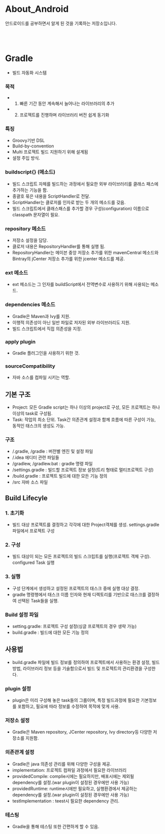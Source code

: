 # About_Android
안드로이드를 공부하면서 알게 된 것을 기록하는 저장소입니다.

<br/><br/>
# Gradle 
- 빌드 자동화 시스템 
### 목적
- 1. 빠른 기간 동안 계속해서 늘어나는 라이브러리의 추가
- 2. 프로젝트를 진행하며 라이브러리 버전 쉽게 동기화

### 특징
- Groovy기반 DSL
- Build-by-convention 
- Multi 프로젝트 빌드 지원하기 위해 설계됨
- 설정 주입 방식. 

### buildscript{} (메소드)
- 빌드 스크립트 자체를 빌드하는 과정에서 필요한 외부 라이브러리를 클래스 패스에 추가하는 기능을 함. 
- 중괄호 묶은 내용을 ScriptHandler로 전달.
- ScriptHandler는 클로저를 인자로 받는 두 개의 메소드를 갖음. 
- 빌드 스크립트에서 클래스패스를 추가할 경우 구성(configuration) 이름으로 classpath 문자열이 필요.

### repository 메소드
- 저장소 설정을 담당. 
- 클로저 내용은 RepositoryHandler를 통해 실행 됨.
- RepositoryHandler는 메이븐 중앙 저장소 추가를 위한 mavenCentral 메소드와 Bintray의 jCenter 저장소 추가를 위한 jcenter 메소드를 제공. 

### ext 메소드
- ext 메소드는 그 인자를 buildScript에서 전역변수로 사용하기 위해 사용되는 메소드. 

### dependencies 메소드
- Gradle은 Maven과 Ivy를 지원.
- 이행적 의존성이 아닌 일반 파일로 저자된 외부 라이브러리도 지원.
- 빌드 스크립트에서 직접 의존성을 지정.

### apply plugin 
- Gradle 플러그인을 사용하기 위한 것. 

### sourceCompatibility
- 자바 소스를 컴파일 시키는 역할. 

## 기본 구조
- Project: 모든 Gradle script는 하나 이상의 project로 구성, 모든 프로젝트는 하나 이상의 task로 구성됨.
- Task: 작업의 최소 단위. Task간 의존관계 설정과 함께 흐름에 따른 구성이 가능, 동적인 태스크의 생성도 가능. 
### 구조
- /.gradle, /gradle : 버전별 엔진 및 설정 파일
- /.idea 에디터 관련 파일들
- /gradlew, /gradlew.bat : gradle 명령 파일
- /settings.gradle : 빌드할 프로젝트 정보 설정(트리 형태로 멀티프로젝트 구성)
- /build.gradle : 프로젝트 빌드에 대한 모든 기능 정의
- /src 자바 소스 파일

## Build Lifecyle
### 1. 초기화
- 빌드 대상 프로젝트를 결정하고 각각에 대한 Project객체를 생성. settings.gradle 파일에서 프로젝트 구성
### 2. 구성
- 빌드 대상이 되는 모든 프로젝트의 빌드 스크립트를 실행(프로젝트 객체 구성). configured Task 실행
### 3. 실행
- 구성 단계에서 생성하고 설정된 프로젝트의 태스크 중에 실행 대상 결정.
- gradle 명령행에서 태스크 이름 인자와 현재 디렉토리를 기반으로 태스크를 결정하여 선택된 Task들을 실행. 

### Build 설정 파일
- setting.gradle: 프로젝트 구성 설정(싱글 프로젝트의 경우 생략 가능)
- build.gradle : 빌드에 대한 모든 기능 정의

## 사용법
- build.gradle 파일에 빌드 정보를 정의하여 프로젝트에서 사용하는 환경 설정, 빌드 방법, 라이브러리 정보 등을 기술함으로서 빌드 및 프로젝트의 관리환경을 구성한다. 
### plugin 설정
- plugin은 미리 구성해 놓은 task들의 그룹이며, 특정 빌드과정에 필요한 기본정보를 포함하고, 필요에 따라 정보를 수정하여 목적에 맞게 사용. 

### 저장소 설정
- Gradle은 Maven repository, JCenter repository, Ivy directory등 다양한 저장소를 지원함.

### 의존관계 설정
- Gradle은 java 의존성 관리를 위해 다양한 구성을 제공.
- implementation: 프로젝트 컴파일 과정에서 필요한 라이브러리
- providedCompile: complie시에는 필요하지만, 배포시에는 제외될 dependency를 설정.(war plugin이 설정된 경우에만 사용 가능)
- providedRuntime: runtime시에만 필요하고, 실행환경에서 제공하는 dependency를 설정.(war plugin이 설정된 경우에만 사용 가능)
- testImplementation : teest시 필요한 dependency 관리. 

### 테스팅
- Gradle을 통해 테스팅 또한 간편하게 할 수 있음.
